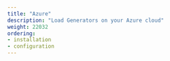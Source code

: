 ```yaml
---
title: "Azure"
description: "Load Generators on your Azure cloud"
weight: 22032
ordering:
- installation
- configuration
---
```

